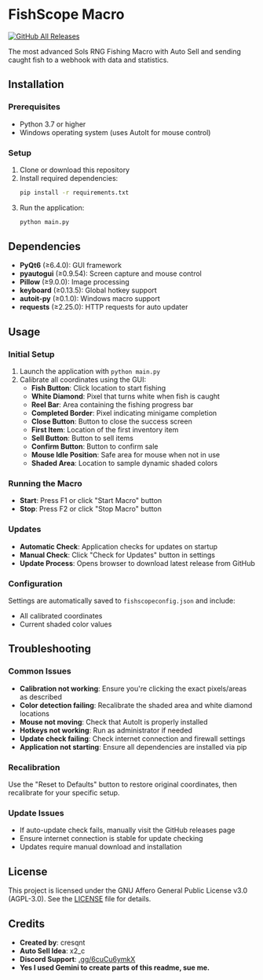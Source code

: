 # FishScope Macro
[![GitHub All Releases](https://img.shields.io/github/downloads/cresqnt-sys/FishScope-macro/total)](https://github.com/cresqnt-sys/FishScope-macro/releases)

The most advanced Sols RNG Fishing Macro with Auto Sell and sending caught fish to a webhook with data and statistics.

## Installation

### Prerequisites
- Python 3.7 or higher
- Windows operating system (uses AutoIt for mouse control)

### Setup
1. Clone or download this repository
2. Install required dependencies:
   ```bash
   pip install -r requirements.txt
   ```
3. Run the application:
   ```bash
   python main.py
   ```

## Dependencies

- **PyQt6** (≥6.4.0): GUI framework
- **pyautogui** (≥0.9.54): Screen capture and mouse control
- **Pillow** (≥9.0.0): Image processing
- **keyboard** (≥0.13.5): Global hotkey support
- **autoit-py** (≥0.1.0): Windows macro support
- **requests** (≥2.25.0): HTTP requests for auto updater

## Usage

### Initial Setup
1. Launch the application with `python main.py`
2. Calibrate all coordinates using the GUI:
   - **Fish Button**: Click location to start fishing
   - **White Diamond**: Pixel that turns white when fish is caught
   - **Reel Bar**: Area containing the fishing progress bar
   - **Completed Border**: Pixel indicating minigame completion
   - **Close Button**: Button to close the success screen
   - **First Item**: Location of the first inventory item
   - **Sell Button**: Button to sell items
   - **Confirm Button**: Button to confirm sale
   - **Mouse Idle Position**: Safe area for mouse when not in use
   - **Shaded Area**: Location to sample dynamic shaded colors

### Running the Macro
- **Start**: Press F1 or click "Start Macro" button
- **Stop**: Press F2 or click "Stop Macro" button

### Updates
- **Automatic Check**: Application checks for updates on startup
- **Manual Check**: Click "Check for Updates" button in settings
- **Update Process**: Opens browser to download latest release from GitHub

### Configuration
Settings are automatically saved to `fishscopeconfig.json` and include:
- All calibrated coordinates
- Current shaded color values

## Troubleshooting

### Common Issues
- **Calibration not working**: Ensure you're clicking the exact pixels/areas as described
- **Color detection failing**: Recalibrate the shaded area and white diamond locations
- **Mouse not moving**: Check that AutoIt is properly installed
- **Hotkeys not working**: Run as administrator if needed
- **Update check failing**: Check internet connection and firewall settings
- **Application not starting**: Ensure all dependencies are installed via pip

### Recalibration
Use the "Reset to Defaults" button to restore original coordinates, then recalibrate for your specific setup.

### Update Issues
- If auto-update check fails, manually visit the GitHub releases page
- Ensure internet connection is stable for update checking
- Updates require manual download and installation

## License

This project is licensed under the GNU Affero General Public License v3.0 (AGPL-3.0). See the [LICENSE](LICENSE) file for details.

## Credits

- **Created by**: cresqnt
- **Auto Sell Idea**: x2_c
- **Discord Support**: [.gg/6cuCu6ymkX](https://discord.gg/6cuCu6ymkX)
- **Yes I used Gemini to create parts of this readme, sue me.**
